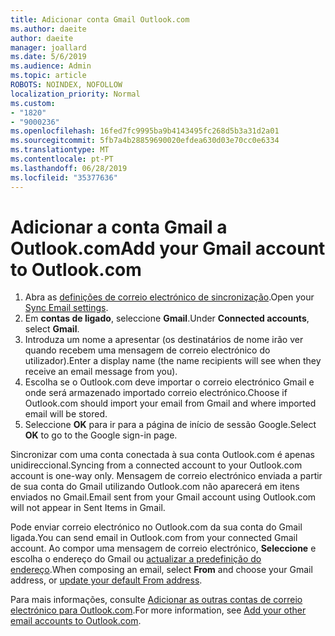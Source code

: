 ```yaml
---
title: Adicionar conta Gmail Outlook.com
ms.author: daeite
author: daeite
manager: joallard
ms.date: 5/6/2019
ms.audience: Admin
ms.topic: article
ROBOTS: NOINDEX, NOFOLLOW
localization_priority: Normal
ms.custom:
- "1820"
- "9000236"
ms.openlocfilehash: 16fed7fc9995ba9b4143495fc268d5b3a31d2a01
ms.sourcegitcommit: 5fb7a4b28859690020efdea630d03e70cc0e6334
ms.translationtype: MT
ms.contentlocale: pt-PT
ms.lasthandoff: 06/28/2019
ms.locfileid: "35377636"
---
```

# <a name="add-your-gmail-account-to-outlookcom"></a><span data-ttu-id="dc5b6-102">Adicionar a conta Gmail a Outlook.com</span><span class="sxs-lookup"><span data-stu-id="dc5b6-102">Add your Gmail account to Outlook.com</span></span>

1. <span data-ttu-id="dc5b6-103">Abra as [definições de correio electrónico de sincronização](https://go.microsoft.com/fwlink/?linkid=875264).</span><span class="sxs-lookup"><span data-stu-id="dc5b6-103">Open your [Sync Email settings](https://go.microsoft.com/fwlink/?linkid=875264).</span></span>
2. <span data-ttu-id="dc5b6-104">Em **contas de ligado**, seleccione **Gmail**.</span><span class="sxs-lookup"><span data-stu-id="dc5b6-104">Under **Connected accounts**, select **Gmail**.</span></span>
3. <span data-ttu-id="dc5b6-105">Introduza um nome a apresentar (os destinatários de nome irão ver quando recebem uma mensagem de correio electrónico do utilizador).</span><span class="sxs-lookup"><span data-stu-id="dc5b6-105">Enter a display name (the name recipients will see when they receive an email message from you).</span></span>
4. <span data-ttu-id="dc5b6-106">Escolha se o Outlook.com deve importar o correio electrónico Gmail e onde será armazenado importado correio electrónico.</span><span class="sxs-lookup"><span data-stu-id="dc5b6-106">Choose if Outlook.com should import your email from Gmail and where imported email will be stored.</span></span>
5. <span data-ttu-id="dc5b6-107">Seleccione **OK** para ir para a página de início de sessão Google.</span><span class="sxs-lookup"><span data-stu-id="dc5b6-107">Select **OK** to go to the Google sign-in page.</span></span>

<span data-ttu-id="dc5b6-108">Sincronizar com uma conta conectada à sua conta Outlook.com é apenas unidireccional.</span><span class="sxs-lookup"><span data-stu-id="dc5b6-108">Syncing from a connected account to your Outlook.com account is one-way only.</span></span> <span data-ttu-id="dc5b6-109">Mensagem de correio electrónico enviada a partir de sua conta do Gmail utilizando Outlook.com não aparecerá em itens enviados no Gmail.</span><span class="sxs-lookup"><span data-stu-id="dc5b6-109">Email sent from your Gmail account using Outlook.com will not appear in Sent Items in Gmail.</span></span>

<span data-ttu-id="dc5b6-110">Pode enviar correio electrónico no Outlook.com da sua conta do Gmail ligada.</span><span class="sxs-lookup"><span data-stu-id="dc5b6-110">You can send email in Outlook.com from your connected Gmail account.</span></span> <span data-ttu-id="dc5b6-111">Ao compor uma mensagem de correio electrónico, **Seleccione** e escolha o endereço do Gmail ou [actualizar a predefinição do endereço](https://go.microsoft.com/fwlink/?linkid=875264).</span><span class="sxs-lookup"><span data-stu-id="dc5b6-111">When composing an email, select **From** and choose your Gmail address, or [update your default From address](https://go.microsoft.com/fwlink/?linkid=875264).</span></span>

<span data-ttu-id="dc5b6-112">Para mais informações, consulte [Adicionar as outras contas de correio electrónico para Outlook.com](https://support.office.com/article/c5224df4-5885-4e79-91ba-523aa743f0ba).</span><span class="sxs-lookup"><span data-stu-id="dc5b6-112">For more information, see [Add your other email accounts to Outlook.com](https://support.office.com/article/c5224df4-5885-4e79-91ba-523aa743f0ba).</span></span>